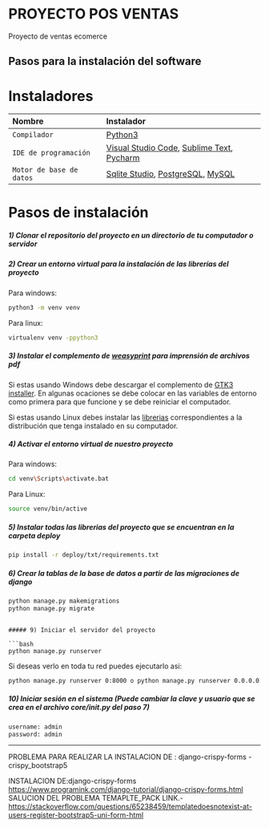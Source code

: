 # PROYECTO POS VENTAS
Proyecto de ventas ecomerce
## Pasos para la instalación del software

# Instaladores

| Nombre                   | Instalador                                                                                                                                                                                                                     |
|:-------------------------|:-------------------------------------------------------------------------------------------------------------------------------------------------------------------------------------------------------------------------------| 
| `Compilador`             | [Python3](https://www.python.org/downloads/release/python-396/ "Python3")                                                                                                                                                      |
| `IDE de programación`    | [Visual Studio Code](https://code.visualstudio.com/ "Visual Studio Code"), [Sublime Text](https://www.sublimetext.com/ "Sublime Text"), [Pycharm](https://www.jetbrains.com/es-es/pycharm/download/#section=windows "Pycharm") |
| `Motor de base de datos` | [Sqlite Studio](https://github.com/pawelsalawa/sqlitestudio/releases "Sqlite Studio"), [PostgreSQL](https://www.enterprisedb.com/downloads/postgres-postgresql-downloads "PostgreSQL"), [MySQL](https://www.apachefriends.org/es/index.html "MySQL") |

# Pasos de instalación

##### 1) Clonar el repositorio del proyecto en un directorio de tu computador o servidor

##### 2) Crear un entorno virtual para la instalación de las librerías del proyecto

Para windows:

```bash
python3 -m venv venv 
```

Para linux:

```bash
virtualenv venv -ppython3 
```

##### 3) Instalar el complemento de [weasyprint](https://weasyprint.org/ "weasyprint") para imprensión de archivos pdf

Si estas usando Windows debe descargar el complemento de [GTK3 installer](https://github.com/tschoonj/GTK-for-Windows-Runtime-Environment-Installer/releases "GTK3 installer"). En algunas ocaciones se debe colocar en las variables de entorno como primera para que funcione y se debe reiniciar el computador.

Si estas usando Linux debes instalar las [librerias](https://doc.courtbouillon.org/weasyprint/stable/first_steps.html#linux "librerias") correspondientes a la distribución que tenga instalado en su computador.

##### 4) Activar el entorno virtual de nuestro proyecto

Para windows:

```bash
cd venv\Scripts\activate.bat 
```

Para Linux:

```bash
source venv/bin/active
```

##### 5) Instalar todas las librerias del proyecto que se encuentran en la carpeta deploy

```bash
pip install -r deploy/txt/requirements.txt
```

##### 6) Crear la tablas de la base de datos a partir de las migraciones de django

```bash
python manage.py makemigrations
python manage.py migrate
```


```

##### 9) Iniciar el servidor del proyecto

```bash
python manage.py runserver 
```

Si deseas verlo en toda tu red puedes ejecutarlo asi:

```bash
python manage.py runserver 0:8000 o python manage.py runserver 0.0.0.0:8000
```

##### 10) Iniciar sesión en el sistema (Puede cambiar la clave y usuario que se crea en el archivo core/init.py del paso 7)

```bash
username: admin
password: admin
```

------------

PROBLEMA PARA REALIZAR LA INSTALACION DE :
    django-crispy-forms - crispy_bootstrap5

INSTALACION DE:django-crispy-forms https://www.programink.com/django-tutorial/django-crispy-forms.html
SALUCION DEL PROBLEMA TEMAPLTE_PACK
LINK.- https://stackoverflow.com/questions/65238459/templatedoesnotexist-at-users-register-bootstrap5-uni-form-html
